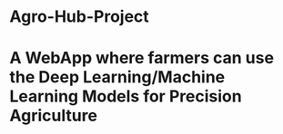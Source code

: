 # Agro-Hub-Project


# A WebApp where farmers can use the Deep Learning/Machine Learning Models for Precision Agriculture
